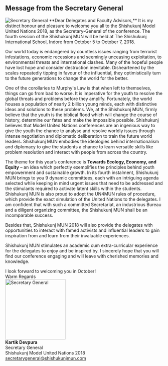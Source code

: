 ---
---
## Message from the Secretary General

<img class="headshot" src="/assets/images/people/kd.png" alt="Secretary General"> 
**Dear Delegates and Faculty Advisors,**  
It is my distinct honour and pleasure to welcome you all to the Shishukunj Model United Nations 2018, as the Secretary-General of the conference. The fourth session of the Shishukunj MUN will be held at The Shishukunj International School, Indore from October 5 to October 7, 2018.

Our world today is endangered by countless issues ranging from terrorist infestations, economic recessions and seemingly unceasing exploitation, to environmental threats and international clashes. Many of the hopeful people have lost hope and consider destruction inevitable. Disheartened by the scales repeatedly tipping in favour of the influential, they optimistically turn to the future generations to change the world for the better.

One of the corollaries to Murphy's Law is that when left to themselves, things can go from bad to worse. It is imperative for the youth to resolve the global threats and problems before they amplify. Fortunately, the world houses a population of nearly 2 billion young minds, each with distinctive ideas and solutions to these problems. We, at the Shishukunj MUN, firmly believe that the youth is the biblical flood which will change the course of history, determine our fates and make the impossible possible. 
Shishukunj believes that Model United Nations conferences are an ingenious way to give the youth the chance to analyse and resolve worldly issues through intense negotiation and diplomatic deliberation to train the future world leaders. Shishukunj MUN embodies the ideologies behind internationalism and diplomacy to give the students a chance to learn versatile skills like problem resolution and interact with people from across the country.

The theme for this year’s conference is **Towards Ecology, Economy, and Equity** – an idea which perfectly exemplifies the principles behind youth empowerment and sustainable growth. In its fourth instalment, Shishukunj MUN brings to you 9 dynamic committees, each with an intriguing agenda selected while keeping in mind urgent issues that need to be addressed and the stimulants required to activate latent skills within the students. Shishukunj MUN is also proud to adopt the UN4MUN rules of procedure, which provide the exact simulation of the United Nations to the delegates. I am confident that with such a committed Secretariat, an industrious Bureau and a diligent organizing committee, the Shishukunj MUN shall be an incomparable success.

Besides that, Shishukunj MUN 2018 will also provide the delegates with opportunities to interact with famed activists and influential leaders to gain inspiration from and learn from their invaluable experiences.

Shishukunj MUN stimulates an academic cum extra-curricular experience for the delegates to enjoy and be inspired by. I sincerely hope that you will find our conference engaging and will leave with cherished memories and knowledge. 

I look forward to welcoming you in October!  
Warm Regards  
<img class="mt-1 img-fluid" style="width: 192px;" src="/assets/images/secgen-sign.png" alt="Secretary General">  
**Kartik Devpura**  
Secretary General  
Shishukunj Model United Nations 2018  
[secretarygeneral@<wbr>shishukunjmun.com](mailto:secretarygeneral@shishukunjmun.com)
